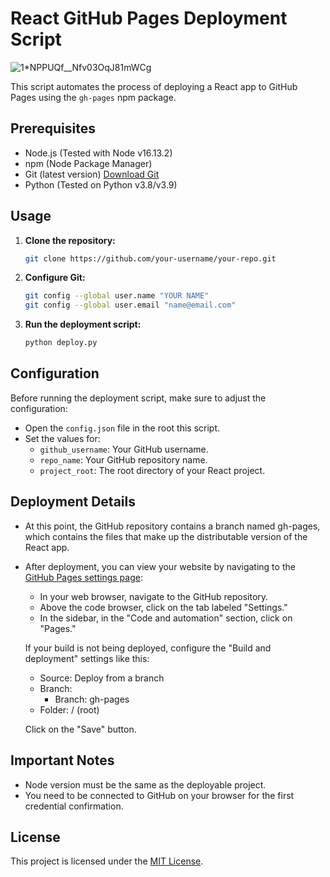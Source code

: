 # React GitHub Pages Deployment Script

![1*NPPUQf__Nfv03OqJ81mWCg](https://github.com/DRakkola/python-gh-pages/assets/50802397/c574fb9d-6080-4aa1-8fbc-fa1e16df253f)

This script automates the process of deploying a React app to GitHub Pages using the `gh-pages` npm package.

## Prerequisites

- Node.js (Tested with Node v16.13.2)
- npm (Node Package Manager)
- Git (latest version) [Download Git](https://git-scm.com/downloads)
- Python (Tested on Python v3.8/v3.9)

## Usage

1. **Clone the repository:**

    ```bash
    git clone https://github.com/your-username/your-repo.git
    ```

2. **Configure Git:**

    ```bash
    git config --global user.name "YOUR NAME"
    git config --global user.email "name@email.com"
    ```

3. **Run the deployment script:**

    ```bash
    python deploy.py
    ```

## Configuration

Before running the deployment script, make sure to adjust the configuration:

- Open the `config.json` file in the root this script.
- Set the values for:
    - `github_username`: Your GitHub username.
    - `repo_name`: Your GitHub repository name.
    - `project_root`: The root directory of your React project.

## Deployment Details

- At this point, the GitHub repository contains a branch named gh-pages, which contains the files that make up the distributable version of the React app.

- After deployment, you can view your website by navigating to the [GitHub Pages settings page](https://github.com/your-username/your-repo/settings/pages):

    - In your web browser, navigate to the GitHub repository.
    - Above the code browser, click on the tab labeled "Settings."
    - In the sidebar, in the "Code and automation" section, click on "Pages."

    If your build is not being deployed, configure the "Build and deployment" settings like this:

    - Source: Deploy from a branch
    - Branch:
        - Branch: gh-pages
    - Folder: / (root)

    Click on the "Save" button.

## Important Notes

- Node version must be the same as the deployable project.
- You need to be connected to GitHub on your browser for the first credential confirmation.

## License

This project is licensed under the [MIT License](LICENSE).
